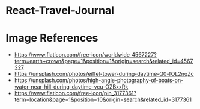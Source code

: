 # React-Travel-Journal

# Image References

- https://www.flaticon.com/free-icon/worldwide_4567227?term=earth+crown&page=1&position=1&origin=search&related_id=4567227
- https://unsplash.com/photos/eiffel-tower-during-daytime-Q0-fOL2nqZc
- https://unsplash.com/photos/high-angle-photography-of-boats-on-water-near-hill-during-daytime-vcu-OZBxxRk
- https://www.flaticon.com/free-icon/pin_3177361?term=location&page=1&position=10&origin=search&related_id=3177361

